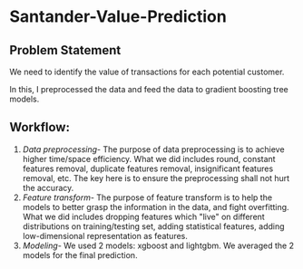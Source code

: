 # Santander-Value-Prediction

## Problem Statement

We need to identify the value of transactions for each potential customer.

In this, I preprocessed the data and feed the data to gradient boosting tree models.

## Workflow:

1) *Data preprocessing*- The purpose of data preprocessing is to achieve higher time/space efficiency. What we did includes round, constant features removal, duplicate features removal, insignificant features removal, etc. The key here is to ensure the preprocessing shall not hurt the accuracy.
2) *Feature transform*- The purpose of feature transform is to help the models to better grasp the information in the data, and fight overfitting. What we did includes dropping features which "live" on different distributions on training/testing set, adding statistical features, adding low-dimensional representation as features.
3) *Modeling*- We used 2 models: xgboost and lightgbm. We averaged the 2 models for the final prediction.
